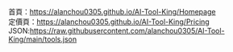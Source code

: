 首頁：https://alanchou0305.github.io/AI-Tool-King/Homepage <br>
定價頁：https://alanchou0305.github.io/AI-Tool-King/Pricing<br>
JSON:https://raw.githubusercontent.com/alanchou0305/AI-Tool-King/main/tools.json
